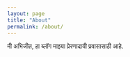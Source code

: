 ```yaml
---
layout: page
title: "About"
permalink: /about/
---
```

मी अभिजीत, हा ब्लॉग माझ्या प्रेरणादायी प्रवासासाठी आहे.
